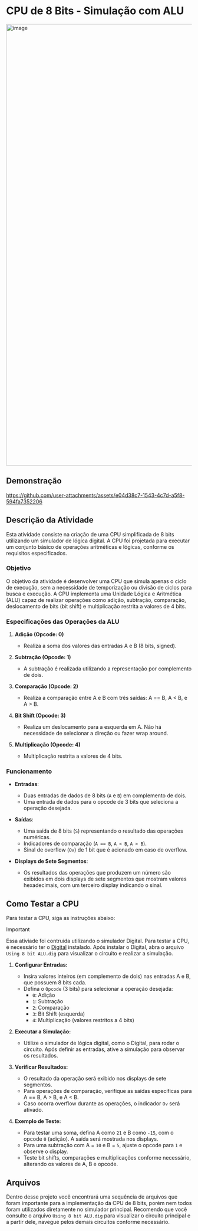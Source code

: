 # CPU de 8 Bits - Simulação com ALU

<img width="1197" alt="image" src="https://github.com/user-attachments/assets/1e0ac645-a12e-49bb-8e9b-b233b4b4cd4b">

## Demonstração

https://github.com/user-attachments/assets/e04d38c7-1543-4c7d-a5f8-594fa7352206

## Descrição da Atividade

Esta atividade consiste na criação de uma CPU simplificada de 8 bits utilizando um simulador de lógica digital. A CPU foi projetada para executar um conjunto básico de operações aritméticas e lógicas, conforme os requisitos especificados.

### Objetivo

O objetivo da atividade é desenvolver uma CPU que simula apenas o ciclo de execução, sem a necessidade de temporização ou divisão de ciclos para busca e execução. A CPU implementa uma Unidade Lógica e Aritmética (ALU) capaz de realizar operações como adição, subtração, comparação, deslocamento de bits (bit shift) e multiplicação restrita a valores de 4 bits.

### Especificações das Operações da ALU

1. **Adição (Opcode: 0)**
   - Realiza a soma dos valores das entradas A e B (8 bits, signed).
   
2. **Subtração (Opcode: 1)**
   - A subtração é realizada utilizando a representação por complemento de dois.

3. **Comparação (Opcode: 2)**
   - Realiza a comparação entre A e B com três saídas: A == B, A < B, e A > B.

4. **Bit Shift (Opcode: 3)**
   - Realiza um deslocamento para a esquerda em A. Não há necessidade de selecionar a direção ou fazer wrap around.

5. **Multiplicação (Opcode: 4)**
   - Multiplicação restrita a valores de 4 bits.

### Funcionamento

- **Entradas**:
  - Duas entradas de dados de 8 bits (`A` e `B`) em complemento de dois.
  - Uma entrada de dados para o opcode de 3 bits que seleciona a operação desejada.
  
- **Saídas**:
  - Uma saída de 8 bits (`S`) representando o resultado das operações numéricas.
  - Indicadores de comparação (`A == B`, `A < B`, `A > B`).
  - Sinal de overflow (`Ov`) de 1 bit que é acionado em caso de overflow.

- **Displays de Sete Segmentos**:
  - Os resultados das operações que produzem um número são exibidos em dois displays de sete segmentos que mostram valores hexadecimais, com um terceiro display indicando o sinal.

## Como Testar a CPU

Para testar a CPU, siga as instruções abaixo:

>[!IMPORTANT]
> Essa ativiade foi contruída utilizando o simulador Digital. Para testar a CPU, é necessário ter o [Digital](https://github.com/hneemann/Digital) instalado. Após instalar o Digital, abra o arquivo `Using 8 bit ALU.dig` para visualizar o circuito e realizar a simulação.

1. **Configurar Entradas:**
   - Insira valores inteiros (em complemento de dois) nas entradas A e B, que possuem 8 bits cada.
   - Defina o `Opcode` (3 bits) para selecionar a operação desejada:
     - `0`: Adição
     - `1`: Subtração
     - `2`: Comparação
     - `3`: Bit Shift (esquerda)
     - `4`: Multiplicação (valores restritos a 4 bits)

2. **Executar a Simulação:**
   - Utilize o simulador de lógica digital, como o Digital, para rodar o circuito. Após definir as entradas, ative a simulação para observar os resultados.

3. **Verificar Resultados:**
   - O resultado da operação será exibido nos displays de sete segmentos. 
   - Para operações de comparação, verifique as saídas específicas para A == B, A > B, e A < B.
   - Caso ocorra overflow durante as operações, o indicador `Ov` será ativado.

4. **Exemplo de Teste:**
   - Para testar uma soma, defina A como `21` e B como `-15`, com o opcode `0` (adição). A saída será mostrada nos displays.
   - Para uma subtração com A = `10` e B = `5`, ajuste o opcode para `1` e observe o display.
   - Teste bit shifts, comparações e multiplicações conforme necessário, alterando os valores de A, B e opcode.

## Arquivos

Dentro desse projeto você encontrará uma sequência de arquivos que foram importante para a implementação da CPU de 8 bits, porém nem todos foram utilizados diretamente no simulador principal. Recomendo que você consulte o arquivo `Using 8 bit ALU.dig` para visualizar o circuito principal e a partir dele, navegue pelos demais circuitos conforme necessário.
